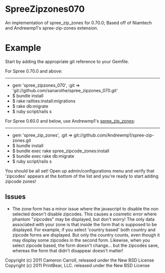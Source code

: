 SpreeZipzones070
================

An implementation of spree_zip_zones for 0.70.0; Based off of Niamtech and Andrewmp1's spree-zip-zones extension.



Example
=======

Start by adding the appropriate git reference to your Gemfile.

For Spree 0.70.0 and above:
___________________________

* gem 'spree_zipzones_070', :git => 'git://github.com/sanarothe/spree_zipzones_070.git'
* $ bundle install
* $ rake railties:install:migrations
* $ rake db:migrate
* $ ruby script/rails s

For Spree 0.60.0 and below, use Andrewmp1's [spree_zip_zones](https://github.com/Andrewmp1/spree-zip-zones):
____________________________________________________________________________________________________________

* gem 'spree_zip_zones', :git => git://github.com/Andrewmp1/spree-zip-zones.git
* $ bundle install
* $ bundle exec rake spree_zipcode_zones:install
* $ bundle exec rake db:migrate
* $ ruby script/rails s


You should be all set! Open up admin/configurations menu and verify that 'zipcodes' appears at the bottom of the list and you're ready to start adding zipcode zones!


Issues
-------

* The zone form has a minor issue where the javascript to disable the non selected doesn't disable zipcodes. This causes a cosmetic error where phantom "zipcodes" may be displayed, but don't worry! The only data associated with your zone is that inside the form that is supposed to be displayed. For example, if you select 'country based' both country and zipcode forms are displayed. But only the country counts, even though it may display some zipcodes in the second form. Likewise, when you select zipcode based, the form doesn't change... but the zipcodes save, whereas the form that didn't disappear doesn't matter!

Copyright (c) 2011 Cameron Carroll, released under the New BSD License
Copyright (c) 2011 PrintBear, LLC. released under the New BSD License

